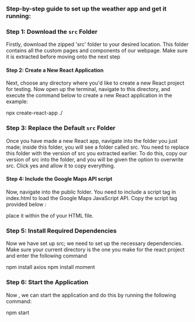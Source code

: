 ### Step-by-step guide to set up the weather app and get it running:

### Step 1: Download the `src` Folder

Firstly, download the zipped 'src' folder to your desired location. This folder contains all the custom pages and components of our webpage. Make sure it is extracted before moving onto the next step

#### Step 2: Create a New React Application

Next, choose any directory where you'd like to create a new React project for testing. Now open up the terminal, navigate to this directory, and execute the command below to create a new React application in the example:

npx create-react-app ./

### Step 3: Replace the Default `src` Folder

Once you have made a new React app, navigate into the folder you just made; inside this folder, you will see a folder called src. You need to replace this folder with the version of src you extracted earlier. To do this, copy our version of src into the folder, and you will be given the option to overwrite src. Click yes and allow it to copy everything.

#### Step 4: Include the Google Maps API script

Now, navigate into the public folder. You need to include a script tag in index.html to load the Google Maps JavaScript API. Copy the script tag provided below :

<script src="https://maps.googleapis.com/maps/api/js?key=AIzaSyB5vbsQyArB1D7GggVhSX4rIZkJStQo80g&libraries=visualization"></script>

place it within the <head> of your HTML file.

### Step 5: Install Required Dependencies

Now we have set up src; we need to set up the necessary dependencies. Make sure your current directory is the one you make for the react project and enter the following command

npm install axios
npm install moment

### Step 6: Start the Application

Now , we can start the application and do this by running the following command:

npm start
